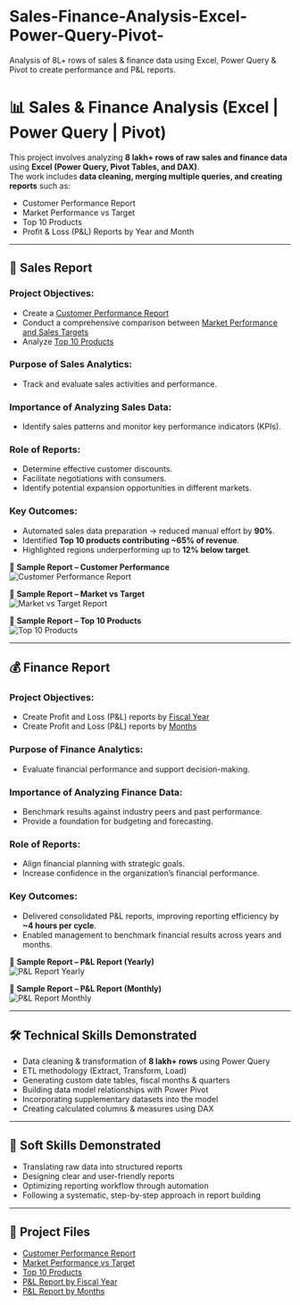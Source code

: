 # Sales-Finance-Analysis-Excel-Power-Query-Pivot-
Analysis of 8L+ rows of sales &amp; finance data using Excel, Power Query &amp; Pivot to create performance and P&amp;L reports.
# 📊 Sales & Finance Analysis (Excel | Power Query | Pivot)

This project involves analyzing **8 lakh+ rows of raw sales and finance data** using **Excel (Power Query, Pivot Tables, and DAX)**.  
The work includes **data cleaning, merging multiple queries, and creating reports** such as:

- Customer Performance Report  
- Market Performance vs Target  
- Top 10 Products  
- Profit & Loss (P&L) Reports by Year and Month  

---

## 🚀 Sales Report  

### Project Objectives:
- Create a [Customer Performance Report](https://github.com/HarshaVallabuni/Sales-Finance-Analysis-Excel-Power-Query-Pivot-/blob/main/Customers%20Performance%20Report.pdf
)  
- Conduct a comprehensive comparison between [Market Performance and Sales Targets](https://github.com/HarshaVallabuni/Sales-Finance-Analysis-Excel-Power-Query-Pivot-/blob/main/Market%20Performance%20vs%20Target.pdf
)  
- Analyze [Top 10 Products](https://github.com/HarshaVallabuni/Sales-Finance-Analysis-Excel-Power-Query-Pivot-/blob/main/Top%2010%20Products.pdf
)  

### Purpose of Sales Analytics:
- Track and evaluate sales activities and performance.  

### Importance of Analyzing Sales Data:
- Identify sales patterns and monitor key performance indicators (KPIs).  

### Role of Reports:
- Determine effective customer discounts.  
- Facilitate negotiations with consumers.  
- Identify potential expansion opportunities in different markets.  

### Key Outcomes:
- Automated sales data preparation → reduced manual effort by **90%**.  
- Identified **Top 10 products contributing ~65% of revenue**.  
- Highlighted regions underperforming up to **12% below target**.  

📸 **Sample Report – Customer Performance**  
![Customer Performance Report](https://github.com/HarshaVallabuni/Sales-Finance-Analysis-Excel-Power-Query-Pivot-/blob/main/Customers%20Net%20Sales%20Performance.png)

📸 **Sample Report – Market vs Target**  
![Market vs Target Report](https://github.com/HarshaVallabuni/Sales-Finance-Analysis-Excel-Power-Query-Pivot-/blob/main/Market%20Performance%20vs%20Target.png
)  

📸 **Sample Report – Top 10 Products**  
![Top 10 Products](https://github.com/HarshaVallabuni/Sales-Finance-Analysis-Excel-Power-Query-Pivot-/blob/main/Top%2010%20Products.png
)  

---

## 💰 Finance Report  

### Project Objectives:
- Create Profit and Loss (P&L) reports by [Fiscal Year](https://github.com/HarshaVallabuni/Sales-Finance-Analysis-Excel-Power-Query-Pivot-/blob/main/P%26L%20Month.pdf
)  
- Create Profit and Loss (P&L) reports by [Months](https://github.com/HarshaVallabuni/Sales-Finance-Analysis-Excel-Power-Query-Pivot-/blob/main/P%26L%20Year.pdf
)  

### Purpose of Finance Analytics:
- Evaluate financial performance and support decision-making.  

### Importance of Analyzing Finance Data:
- Benchmark results against industry peers and past performance.  
- Provide a foundation for budgeting and forecasting.  

### Role of Reports:
- Align financial planning with strategic goals.  
- Increase confidence in the organization’s financial performance.  

### Key Outcomes:
- Delivered consolidated P&L reports, improving reporting efficiency by **~4 hours per cycle**.  
- Enabled management to benchmark financial results across years and months.  

📸 **Sample Report – P&L Report (Yearly)**  
![P&L Report Yearly](https://github.com/HarshaVallabuni/Sales-Finance-Analysis-Excel-Power-Query-Pivot-/blob/main/P%26L%20Year.png
)  

📸 **Sample Report – P&L Report (Monthly)**  
![P&L Report Monthly](https://github.com/HarshaVallabuni/Sales-Finance-Analysis-Excel-Power-Query-Pivot-/blob/main/P%26L%20Month.png
)  

---

## 🛠️ Technical Skills Demonstrated
- Data cleaning & transformation of **8 lakh+ rows** using Power Query  
- ETL methodology (Extract, Transform, Load)  
- Generating custom date tables, fiscal months & quarters  
- Building data model relationships with Power Pivot  
- Incorporating supplementary datasets into the model  
- Creating calculated columns & measures using DAX  

---

## 🤝 Soft Skills Demonstrated
- Translating raw data into structured reports  
- Designing clear and user-friendly reports  
- Optimizing reporting workflow through automation  
- Following a systematic, step-by-step approach in report building  

---

## 📂 Project Files
- [Customer Performance Report](https://github.com/HarshaVallabuni/Sales-Finance-Analysis-Excel-Power-Query-Pivot-/blob/main/Customers%20Performance%20Report.pdf
)  
- [Market Performance vs Target](https://github.com/HarshaVallabuni/Sales-Finance-Analysis-Excel-Power-Query-Pivot-/blob/main/Market%20Performance%20vs%20Target.pdf
)  
- [Top 10 Products](https://github.com/HarshaVallabuni/Sales-Finance-Analysis-Excel-Power-Query-Pivot-/blob/main/Top%2010%20Products.pdf
)  
- [P&L Report by Fiscal Year](https://github.com/HarshaVallabuni/Sales-Finance-Analysis-Excel-Power-Query-Pivot-/blob/main/P%26L%20Year.pdf
)  
- [P&L Report by Months](https://github.com/HarshaVallabuni/Sales-Finance-Analysis-Excel-Power-Query-Pivot-/blob/main/P%26L%20Month.pdf
)  

